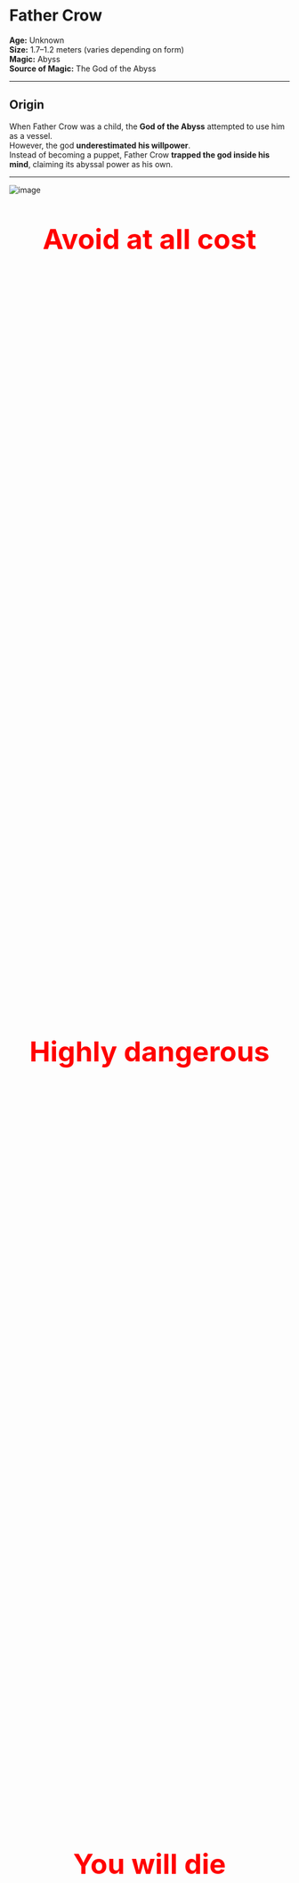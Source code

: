 # Father Crow

**Age:** Unknown  
**Size:** 1.7–1.2 meters (varies depending on form)  
**Magic:** Abyss  
**Source of Magic:** The God of the Abyss  

---

## **Origin**
When Father Crow was a child, the **God of the Abyss** attempted to use him as a vessel.  
However, the god **underestimated his willpower**.  
Instead of becoming a puppet, Father Crow **trapped the god inside his mind**, claiming its abyssal power as his own.  

---
![image](https://github.com/user-attachments/assets/edf1025d-1ba9-4919-be47-9be16afddec8)

<div style="color: red; font-weight: bold; text-align: center;">

  <p style="margin-bottom: 1400px; font-size: 50px;"> Avoid at all cost</p>
  <p style="margin-bottom: 1400px; font-size: 50px;"> Highly dangerous</p>
  <p style="margin-bottom: 1400px; font-size: 50px;"> You will die</p>
   <p align="center">
  <a href="https://alongidron.github.io/molgurath_wiki/character/overlords.html">
    ← Return to Overlords
  </a>
</p>
  <p style="margin-bottom: 1400px; font-size: 50px;"> You can move on now</p>
  <p style="margin-bottom: 1400px; font-size: 50px;"> Even if you learn about him you will still die to him</p>

</div>
---

*Still here?*  
Then you’re either **too foolish**… or **already too far gone.**  

Very well. Let me tell you about the one **even gods avoid…**  

---

### **Mini Story**
Father Crow—one of the most powerful, dangerous, and cruel overlords you will ever face—was not always that way. Once, he was known as Gabriel, a creative and joyful child born into the wrong crow clan.
Back in the days of the Crow King, the crow people were divided into clans. Gabriel belonged to the Hoga Rath, the clan of warriors. But unlike the others, Gabriel studied magic, not combat. For that, he was relentlessly bullied—by his parents, his brothers, and nearly every other crow in the clan.
Only two spared him. His sister Lila, who left the clan when Gabriel was seven due to its cruelty, and one brother, Jakob, who admired Gabriel’s knowledge of magic but did little to protect him.
As time passed, Gabriel’s heart filled with rage and sorrow. He didn’t blame the crows. He blamed the Crow King, who had forged a cruel and unforgiving society. And so, at the age of eleven, Gabriel left home, wandering the world alone.
After nearly a year, voices began whispering in his mind. They promised strength, vengeance, and power. He followed the whispers until he reached a glowing green pool, within which a creature waited—the God of the Abyss.
The Abyss god promised him power, freedom from pain, and a path to revenge—if only Gabriel would help set him free. Without hesitation, Gabriel agreed, allowing the abyss to enter his mind.
The god believed the boy would be easy to control—a child, after all, should be malleable. But he was wrong. Inside Gabriel burned anger, hatred, and a darkness deeper than the void itself.
They say if you stare into the abyss, the abyss corrupts you. But when Gabriel stared into it… he corrupted the abyss.
With his newfound power, Gabriel began preparing. For twenty years, he trained in the shadows, growing stronger. And when the time came, he returned to the Crow Kingdom.
But fate threw him a moment of light. As he passed an old crow woman struggling on the roadside, Gabriel—out of instinct—helped her. And in that instant, something flickered inside him: a spark of light in the darkness.
This light changed him. He abandoned his plan for revenge and instead formed a resistance, determined to purify the crows. He took the name Father Crow, believing he could guide his people to a better future.
But the resistance was weak. The king’s army crushed them. His followers were captured, and Father Crow was banished. He begged for their lives—but the king wanted a show. An example. One by one, his followers were executed before his eyes.
And in that moment, as the last head fell, Father Crow stopped crying.
His tears dried. His heart emptied. A smile crept across his face—not the grin of a madman, but the expression of a soul finally freed from empathy. In that instant, he became pure darkness.
He walked away.
He found a cave, made sure he was alone, and meditated—diving deep into his mind where he once again met the God of the Abyss. Without hesitation, he attacked. Blow after blow, he punished the god for deceiving him. The god pleaded. He claimed that giving Gabriel all his power at once would have killed him.
Father Crow, sensing the lie, tightened his grip, choking the god until he turned pale.
Then, the Abyss god gasped out a final offer: a halberd, hidden and ancient, that held the power Father Crow truly sought.
Father Crow let go.
The God of the Abyss, weakened and breathless, drew a map—etched into the very air of the dream realm—leading to the weapon Father Crow sought: the Halberd of the Abyss.
Father Crow awoke in the cave. He rose in silence, eyes glowing with renewed purpose, and began his journey.
For eleven months, he followed the path laid before him. Along the way, assassins, warriors, and fools hungry for glory tried to stop him. But none were a match. Each encounter ended the same: blood on the blade, silence in the wind.
At last, he arrived at the Temple of the Abyss, a forgotten ruin buried beneath shadow and time. As his hand closed around the halberd, a pulse of abyssal energy exploded across the land—like a scream muffled by the void.
Only two beings cared for it.
One was the King of the Crows, perched high in his obsidian tower.
The other was the Gargantura.
He no longer sought resistance—he demanded allegiance. For a full year, he scoured the lands, challenging every warrior, beast, and creature he could find. If they failed to meet his standards, he killed them without hesitation. If they survived, they were recruited into his army.
To ensure their loyalty, he gave each a crow mask, cursed to never come off. If removed, death would follow within a day.
But as his army grew, two eyes began watching him.
One was powerful—so powerful that even Father Crow could not ignore its presence.
 The other was weak, barely worth noticing—but it never blinked.
For months, he tried to shake them off, sending scouts and casting spells, but nothing worked. Wherever he went, they followed. Silently. Patiently.
Eventually, he wandered to the cold mountains of Beedavilan, a place of emptiness, snow, and wind so sharp it could carve bone. The weak gaze disappeared in the frozen silence, but the stronger presence drew nearer.
Sensing a battle, Father Crow sat cross-legged in the snow, meditating to locate the source.
But he was already too late.
Two minutes later, the snow around him cracked.
Before him stood the Gargantura.Without hesitation, Father Crow struck—a perfect slash meant to bisect the beast in a single motion. And it did. For a moment.
But when he turned to look, the Gargantura was already healing, its body knitting itself back together at an alarming rate.
It turned its head and let out a roar of pure flame, purple fire spewing toward Father Crow like the breath of a dying star.
He dodged, barely.
And so the battle began.
It raged for hours, perhaps days. Father Crow cut, slashed, burned, and cursed the beast. He called upon abyssal magic, tried to erase it from existence, and even dismembered it repeatedly.
But nothing worked.
The Gargantura not only healed—it adapted, growing faster, smarter, and more relentless with each blow.
Father Crow, for the first time in many years, felt something unfamiliar: doubt.
He whispered to himself, blood running down his mask, breath heavy:
“What are you?”
For the first time in decades, Father Crow questioned everything.
Could this be a battle he could not win? Could this be a fate even he couldn’t escape?
Nothing he did slowed the beast. No spell, no slash, no trick of the abyss made a difference. The Gargantura was relentless—a nightmare given form.
And in that moment of doubt, just a second of hesitation…
…it was enough.
The creature lunged, a blur of purple and fury, and Father Crow misstepped, his blade cutting through nothing but air. He realized too late.
The Gargantura struck, slamming into him like a mountain set in motion. Its claws ripped through his defenses and sent him flying, body skidding across the frozen earth before coming to a halt in a heap of black feathers and blood.
Snow scattered around him like shattered glass.
He lay there, face down, pain blooming in places he hadn’t felt in years. The halberd of the abyss had slipped from his grasp, half-buried in the snow some meters away.
Above him, the sky was a dull, pale gray—silent, indifferent.
And for a moment, the great Father Crow… didn’t move.
The wind howled. The snow fell.
And the Gargantura stepped forward, slowly, patiently—like it had all the time in the world to finish what it started.
The Gargantura stepped forward—calm, measured, certain. It knew victory was seconds away.
And for the first time since becoming Father Crow, he felt something he thought had died long ago:
Fear.
His heart pounded. His breath was shallow. The world slowed.
Was this how it ended?
Visions flickered before his eyes—moments from a broken childhood, his sister Lila’s final goodbye, Jakob’s silent admiration, the betrayal of the Crow King, the first spark of rebellion… and the many lives he took in the name of a future no one believed in but him.
And then—one image cut through it all.
A dagger, resting in his hand, long ago plucked from the corpse of a battlefield. It had belonged to a demon—one he had spared, for reasons he still didn’t understand. He had almost forgotten about it… but it never left his side.
The handle was rough. The edge, jagged. But it glowed faintly, humming with unspent power.
Something inside him snapped back into place.
Father Crow’s eyes lit with purpose.
As the Gargantura raised its claws for the final blow, Father Crow rolled sideways, gritted his teeth, and plunged the dagger deep into the beast’s gut.
The blade sank like it belonged there.
The creature’s eyes widened in shock. Then—a scream, raw and thunderous, shook the mountains. The Gargantura staggered back, clawing at the wound. But it was too late.
The ground beneath it cracked, splitting open as a portal to Hell ripped through reality, howling and furious.
And before the creature could react—it fell in, vanishing into the swirling void.
Gone.
Just like that.
Father Crow dropped to his knees, blood soaking the snow, staring at the open wound in the earth as it slowly sealed shut.
He couldn’t believe it.
Not just that he survived…
But that he lived through a battle he could not win.
For a moment, there was only silence.
Then, he began to laugh—not out of joy, but exhaustion. A rasping, bitter laugh that steamed in the cold air.
As the last ember of the abyssal portal faded, Father Crow tried to breathe—just once—as if it would all settle.
But peace never came.
A voice, deep and amused, echoed in his mind:
"Well done, kid. I didn’t think you’d survive that. That beast... it was truly unkillable. But don’t celebrate just yet—"
The voice shifted, a hint of concern now seeping into it.
"It seems like the weaker eyes found us too… And one of them—one of them managed to hide their presence from both of us."
Father Crow’s expression darkened.
He stood, halberd in hand, eyes scanning the horizon. And then, through the falling snow, seven figures emerged—moving like shadows against the pale backdrop.
Seven crows.
Three of them were strangers—warriors, clearly hardened, possibly spies or hunters of the Crow King.
But the other four?
His grip tightened.
He knew them.
He remembered them.
Not as warriors.
 Not as threats.
 But as ghosts from a nightmare childhood.
The ones who had mocked him, spit on him, laughed as he tried to practice his spells. The ones who had told him magic was for cowards. The ones who helped push him away from his clan, from his family, from mercy.
Their faces hadn't changed—only aged. But their cruelty lived in his memory sharper than any blade.
One of them sneered.
“So the little mage survived the mountains? And here we thought you’d be buried under snow like the mistake you always were.”
Another leaned on a jagged blade, grinning.
“Funny how the weak ones always come back thinking they’re strong.”
Father Crow didn’t answer.
His gaze moved from one face to the next. He could feel the abyss inside him whispering, hungry, ready.
But just as the tension neared its breaking point, a voice cut through the cold air.
“Hold it, boys.”
One of the crows Father Crow didn’t recognize—an older one, cloaked in dark feathers and wisdom—raised his hand calmly.
“He may look weak and beaten, but take one step too close… and he’ll kill you. So, I’ll be the one to handle him.”
The other crows paused as the old crow stepped forward slowly, each movement measured, deliberate. He stopped just short—a single step away from death. Father Crow’s fingers twitched on the halberd’s shaft.
But instead of attacking, the old crow simply looked into his eyes—and then turned around.
“On second thought… the one who might die today is you four.”
Gasps broke the silence. The two unknown crows beside him stiffened in shock.
“Master… what are you saying?” asked one of them.
The old crow—Osricain—smiled.
“He’s the one I’ve been searching for. The only one who can kill the Crow King and take his place.”
Father Crow narrowed his eyes, unsure whether this was a trick, a trap… or something else.
The four familiar crows, the ones from his past, looked stunned.
“Master Osricain!” one of them barked. “What is the meaning of this betrayal?”
Osricain turned to them with bored disdain.
“I’m tired of the king’s games. And I think it's time for a change”
He glanced over his shoulder.
“Lu. Ozarix. I know you feel the same.”
Ozarix, a lean crow with sharp eyes, drew his blade and gave a respectful nod.
“Not exactly the way I imagined it, Master… but if this is your wish, I’d be honored to help you realize it. Just say the word—and I’ll silence these fools.”
But Osricain raised a hand.
“No need. If they have even a shred of sense left, they’ll join us.”
One of the old bullies spat on the snow.
“We will never follow a traitor like you!”
Osricain sighed.
“What a shame.”
With a sudden blur of motion, he moved like a shadow with steel, and in a single sweeping motion, cut all four down.
Blood stained the snow. Silence returned.
Then Osricain turned to Father Crow with a shrug.
“Oh… my apologies. Were you hoping to do that?”
He smirked.
“Old habits. Couldn’t help myself.”
“And why should I trust you?” Father Crow asked coldly, his halberd still dripping with melting snow and old blood.
 “Who said I want to take over after we kill the king?”
 His voice was low, sharp, and heavy with the weight of everything he’d endured.
Osricain smiled—not with mockery, but with the quiet satisfaction of someone who had expected the question.
“Well, you already said we,” he said. “But that’s the fun of it... you shouldn’t.”
He took a slow step closer, arms hanging loosely at his sides.
“But I’ll promise you this—I hate the king as much as you do. Maybe more.
 I’ve watched him rot our people from the inside for decades.
 I’ve seen what he twists loyalty into. What he twists strength into.”
His voice dropped, heavier now.
“Besides... I read your file. I know who you are. I know what you want.”
Father Crow’s eyes narrowed.
 “You think you know what I want?”
Osricain gave a dry, quiet chuckle.
“No, not really. But if I had to guess? You want vengeance, sure—but not just revenge.
 You want to tear down the system that raised you to suffer. You want to replace it.
 Or maybe... maybe you just want to burn it all to the ground.
 Honestly? I don’t really care.”
He tilted his head slightly, tone unreadable.
“I only want the king dead. What comes next? That’s up to you.
 And whatever it is... I know it won’t be boring.”
He turned, the snow crunching under his boots as he looked out at the cold white mountains.
“If you’re in, we leave in tomorrow  days. That should give you enough time to rest, recover, and decide what kind of monster you want to be when the kingdom falls.”
Father Crow’s grip on the halberd tightened slightly. His voice was calm, but edged like a blade left too long in frost.


---
